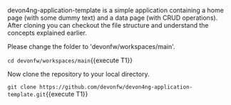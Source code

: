 devon4ng-application-template is a simple application containing a home page (with some dummy text) and a data page (with CRUD operations). After cloning you can checkout the file structure and understand the concepts explained earlier.


Please change the folder to &#39;devonfw/workspaces/main&#39;.

`cd devonfw/workspaces/main`{{execute T1}}



Now clone the repository to your local directory.

`git clone https://github.com/devonfw/devon4ng-application-template.git`{{execute T1}}

